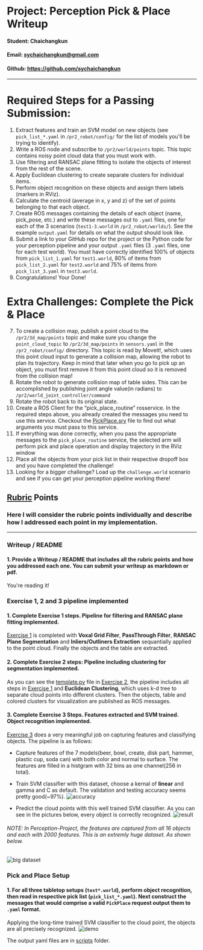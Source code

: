 # Project: Perception Pick & Place Writeup

#### Student: Chaichangkun

#### Email: sychaichangkun@gmail.com

#### Github: https://github.com/sychaichangkun

---

# Required Steps for a Passing Submission:
1. Extract features and train an SVM model on new objects (see `pick_list_*.yaml` in `/pr2_robot/config/` for the list of models you'll be trying to identify).
2. Write a ROS node and subscribe to `/pr2/world/points` topic. This topic contains noisy point cloud data that you must work with.
3. Use filtering and RANSAC plane fitting to isolate the objects of interest from the rest of the scene.
4. Apply Euclidean clustering to create separate clusters for individual items.
5. Perform object recognition on these objects and assign them labels (markers in RViz).
6. Calculate the centroid (average in x, y and z) of the set of points belonging to that each object.
7. Create ROS messages containing the details of each object (name, pick_pose, etc.) and write these messages out to `.yaml` files, one for each of the 3 scenarios (`test1-3.world` in `/pr2_robot/worlds/`).  See the example `output.yaml` for details on what the output should look like.  
8. Submit a link to your GitHub repo for the project or the Python code for your perception pipeline and your output `.yaml` files (3 `.yaml` files, one for each test world).  You must have correctly identified 100% of objects from `pick_list_1.yaml` for `test1.world`, 80% of items from `pick_list_2.yaml` for `test2.world` and 75% of items from `pick_list_3.yaml` in `test3.world`.
9. Congratulations!  Your Done!

# Extra Challenges: Complete the Pick & Place
7. To create a collision map, publish a point cloud to the `/pr2/3d_map/points` topic and make sure you change the `point_cloud_topic` to `/pr2/3d_map/points` in `sensors.yaml` in the `/pr2_robot/config/` directory. This topic is read by Moveit!, which uses this point cloud input to generate a collision map, allowing the robot to plan its trajectory.  Keep in mind that later when you go to pick up an object, you must first remove it from this point cloud so it is removed from the collision map!
8. Rotate the robot to generate collision map of table sides. This can be accomplished by publishing joint angle value(in radians) to `/pr2/world_joint_controller/command`
9. Rotate the robot back to its original state.
10. Create a ROS Client for the “pick_place_routine” rosservice.  In the required steps above, you already created the messages you need to use this service. Checkout the [PickPlace.srv](https://github.com/udacity/RoboND-Perception-Project/tree/master/pr2_robot/srv) file to find out what arguments you must pass to this service.
11. If everything was done correctly, when you pass the appropriate messages to the `pick_place_routine` service, the selected arm will perform pick and place operation and display trajectory in the RViz window
12. Place all the objects from your pick list in their respective dropoff box and you have completed the challenge!
13. Looking for a bigger challenge?  Load up the `challenge.world` scenario and see if you can get your perception pipeline working there!

## [Rubric](https://review.udacity.com/#!/rubrics/1067/view) Points
### Here I will consider the rubric points individually and describe how I addressed each point in my implementation.  

---
### Writeup / README

#### 1. Provide a Writeup / README that includes all the rubric points and how you addressed each one.  You can submit your writeup as markdown or pdf.  

You're reading it!

### Exercise 1, 2 and 3 pipeline implemented
#### 1. Complete Exercise 1 steps. Pipeline for filtering and RANSAC plane fitting implemented.
[Exercise 1](https://github.com/sychaichangkun/RoboND-Perception-Exercises/tree/master/Exercise-1)  is completed with **Voxal Grid Filter**, **PassThrough Filter**, **RANSAC Plane Segmentation** and **Inliers/Outliners Extraction** sequantially applied to the point cloud. Finally the objects and the table are extracted.

#### 2. Complete Exercise 2 steps: Pipeline including clustering for segmentation implemented.  
As you can see the [template.py](https://github.com/sychaichangkun/RoboND-Perception-Exercises/blob/master/Exercise-2/sensor_stick/scripts/template.py) file in [Exercise 2](https://github.com/sychaichangkun/RoboND-Perception-Exercises/tree/master/Exercise-2), the pipeline includes all steps in [Exercise 1](https://github.com/sychaichangkun/RoboND-Perception-Exercises/tree/master/Exercise-1) and **Euclidean Clustering**, which uses k-d tree to separate cloud points into different clusters. Then the objects, table and colored clusters for visualization are published as ROS messages.

#### 3. Complete Exercise 3 Steps.  Features extracted and SVM trained.  Object recognition implemented.
[Exercise 3](https://github.com/sychaichangkun/RoboND-Perception-Exercises/tree/master/Exercise-3) does a very meaningful job on capturing features and classifying objects. The pipeline is as follows:
* Capture features of the 7 models(beer, bowl, create, disk part, hammer, plastic cup, soda can) with both color and normal to surface. The features are filled in a histgram with 32 bins as one channel(256 in total).

* Train SVM classifier with this dataset, choose a kernal of **linear** and gamma and C as default. The validation and testing accuracy seems pretty good(~97%).
![accuracy](https://github.com/sychaichangkun/RoboND-Perception-Exercises/blob/master/Exercise-3/my_classification_result2.png?raw=true)

* Predict the cloud points with this well trained SVM classifier.
As you can see in the pictures below, every object is correctly recognized.
![result](https://github.com/sychaichangkun/RoboND-Perception-Exercises/blob/master/Exercise-3/object_recognition_result.png?raw=true)

###### NOTE: In Perception-Project, the features are captured from all 16 objects and each with 2000 features. This is an extremly huge dataset. As shown below.
![big dataset](./pr2_robot/scripts/figure_1.png)


### Pick and Place Setup

#### 1. For all three tabletop setups (`test*.world`), perform object recognition, then read in respective pick list (`pick_list_*.yaml`). Next construct the messages that would comprise a valid `PickPlace` request output them to `.yaml` format.

Applying the long-time trained SVM classifier to the cloud point, the objects are all precisely recognized.
![demo](./pr2_robot/scripts/demo.png)

The output yaml files are in [scripts](./pr2_robot/scripts) folder.
